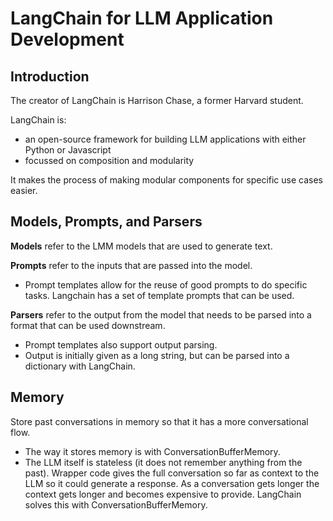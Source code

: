 # LangChain for LLM Application Development

## Introduction

The creator of LangChain is Harrison Chase, a former Harvard student.

LangChain is:

- an open-source framework for building LLM applications with either Python or Javascript
- focussed on composition and modularity

It makes the process of making modular components for specific use cases easier.

## Models, Prompts, and Parsers

**Models** refer to the LMM models that are used to generate text.

**Prompts** refer to the inputs that are passed into the model.

- Prompt templates allow for the reuse of good prompts to do specific tasks. Langchain has a set of template prompts that can be used.

**Parsers** refer to the output from the model that needs to be parsed into a format that can be used downstream.

- Prompt templates also support output parsing.
- Output is initially given as a long string, but can be parsed into a dictionary with LangChain.

## Memory

Store past conversations in memory so that it has a more conversational flow.

- The way it stores memory is with ConversationBufferMemory.
- The LLM itself is stateless (it does not remember anything from the past). Wrapper code gives the full conversation so far as context to the LLM so it could generate a response. As a conversation gets longer the context gets longer and becomes expensive to provide. LangChain solves this with ConversationBufferMemory.
